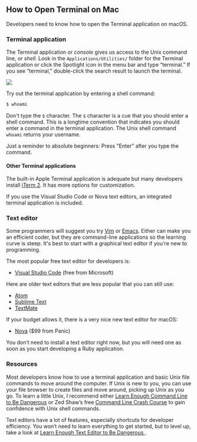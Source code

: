 ## How to Open Terminal on Mac

Developers need to know how to open the Terminal application on macOS.

### Terminal application

The Terminal application or _console_ gives us access to the Unix command line, or _shell_. Look in the `Applications/Utilities/` folder for the Terminal application or click the Spotlight icon in the menu bar and type “terminal.” If you see “terminal,” double-click the search result to launch the terminal.

![](/assets/images/ruby/find-macos-terminal.png)

Try out the terminal application by entering a shell command:

```bash
$ whoami
```

Don't type the `$` character. The `$` character is a cue that you should enter a shell command. This is a longtime convention that indicates you should enter a command in the terminal application. The Unix shell command `whoami` returns your username.

Just a reminder to absolute beginners: Press "Enter" after you type the command.

#### Other Terminal applications

The built-in Apple Terminal application is adequate but many developers install [iTerm 2](http://www.iterm2.com/#/section/home). It has more options for customization.

If you use the Visual Studio Code or Nova text editors, an integrated terminal application is included.

### Text editor

Some programmers will suggest you try [Vim](https://en.wikipedia.org/wiki/Vim_(text_editor)) or [Emacs](https://en.wikipedia.org/wiki/Emacs). Either can make you an efficient coder, but they are command-line applications so the learning curve is steep. It's best to start with a graphical text editor if you're new to programming.

The most popular free text editor for developers is:

- [Visual Studio Code](https://code.visualstudio.com/) (free from Microsoft)

Here are older text editors that are less popular that you can still use:

- [Atom](https://atom.io/)
- [Sublime Text](https://www.sublimetext.com/)
- [TextMate](https://macromates.com/)

If your budget allows it, there is a very nice new text editor for macOS:

- [Nova](https://nova.app/) ($99 from Panic)

You don’t need to install a text editor right now, but you will need one as soon as you start developing a Ruby application.

### Resources

Most developers know how to use a terminal application and basic Unix file commands to move around the computer. If Unix is new to you, you can use your file browser to create files and move around, picking up Unix as you go. To learn a little Unix, I recommend either [Learn Enough Command Line to Be Dangerous](http://www.learnenough.com/command-line-tutorial) or Zed Shaw’s free [Command Line Crash Course](https://learnpythonthehardway.org/book/appendixa.html) to gain confidence with Unix shell commands.

Text editors have a lot of features, especially shortcuts for developer efficiency. You won’t need to learn everything to get started, but to level up, take a look at [Learn Enough Text Editor to Be Dangerous ](https://www.learnenough.com/text-editor-tutorial/vim).


